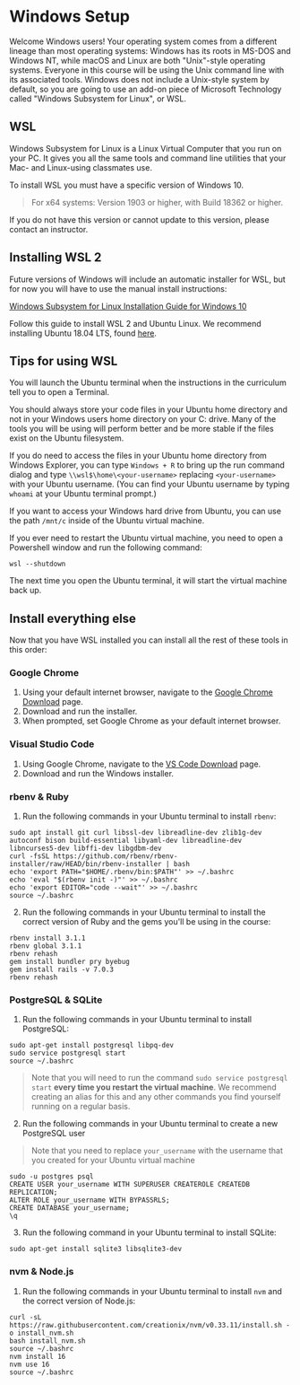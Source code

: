 # Windows Setup

Welcome Windows users! Your operating system comes from a different lineage than
most operating systems: Windows has its roots in MS-DOS and Windows NT, while
macOS and Linux are both "Unix"-style operating systems. Everyone in this course
will be using the Unix command line with its associated tools. Windows does not
include a Unix-style system by default, so you are going to use an add-on piece
of Microsoft Technology called "Windows Subsystem for Linux", or WSL.

## WSL

Windows Subsystem for Linux is a Linux Virtual Computer that you run on your
PC. It gives you all the same tools and command line utilities that your
Mac- and Linux-using classmates use.

To install WSL you must have a specific version of Windows 10.

> For x64 systems: Version 1903 or higher, with Build 18362 or higher.

If you do not have this version or cannot update to this version, please
contact an instructor.

## Installing WSL 2

Future versions of Windows will include an automatic installer for WSL, but
for now you will have to use the manual install instructions:

[Windows Subsystem for Linux Installation Guide for Windows 10](https://docs.microsoft.com/en-us/windows/wsl/install-win10#manual-installation-steps)

Follow this guide to install WSL 2 and Ubuntu Linux. We recommend installing
Ubuntu 18.04 LTS, found
[here](https://www.microsoft.com/store/apps/9N9TNGVNDL3Q).

## Tips for using WSL

You will launch the Ubuntu terminal when the instructions in the curriculum tell
you to open a Terminal.

You should always store your code files in your Ubuntu home directory and not in
your Windows users home directory on your C: drive. Many of the tools you will
be using will perform better and be more stable if the files exist on the Ubuntu
filesystem.

If you do need to access the files in your Ubuntu home directory from Windows
Explorer, you can type `Windows + R` to bring up the run command dialog and type
`\\wsl$\home\<your-username>` replacing `<your-username>` with your Ubuntu
username. (You can find your Ubuntu username by typing `whoami` at your Ubuntu
terminal prompt.)

If you want to access your Windows hard drive from Ubuntu, you can use the path
`/mnt/c` inside of the Ubuntu virtual machine.

If you ever need to restart the Ubuntu virtual machine, you need to open a
Powershell window and run the following command:

```shell
wsl --shutdown
```

The next time you open the Ubuntu terminal, it will start the virtual machine
back up.

## Install everything else

Now that you have WSL installed you can install all the rest of these tools in
this order:

### Google Chrome

1. Using your default internet browser, navigate to the [Google Chrome Download]
   page.
2. Download and run the installer.
3. When prompted, set Google Chrome as your default internet browser.

[Google Chrome Download]:https://www.google.com/chrome/

### Visual Studio Code

1. Using Google Chrome, navigate to the [VS Code Download] page.
2. Download and run the Windows installer.

[VS Code Download]:https://code.visualstudio.com/Download

### rbenv & Ruby

1. Run the following commands in your Ubuntu terminal to install `rbenv`:

```shell
sudo apt install git curl libssl-dev libreadline-dev zlib1g-dev autoconf bison build-essential libyaml-dev libreadline-dev libncurses5-dev libffi-dev libgdbm-dev
curl -fsSL https://github.com/rbenv/rbenv-installer/raw/HEAD/bin/rbenv-installer | bash
echo 'export PATH="$HOME/.rbenv/bin:$PATH"' >> ~/.bashrc
echo 'eval "$(rbenv init -)"' >> ~/.bashrc
echo 'export EDITOR="code --wait"' >> ~/.bashrc
source ~/.bashrc
```

2. Run the following commands in your Ubuntu terminal to install the correct
   version of Ruby and the gems you'll be using in the course:

```shell
rbenv install 3.1.1
rbenv global 3.1.1
rbenv rehash
gem install bundler pry byebug
gem install rails -v 7.0.3
rbenv rehash
```

### PostgreSQL & SQLite

1. Run the following commands in your Ubuntu terminal to install PostgreSQL:

```shell
sudo apt-get install postgresql libpq-dev
sudo service postgresql start
source ~/.bashrc
```

> Note that you will need to run the command `sudo service postgresql start`
> **every time you restart the virtual machine**. We recommend creating an alias
> for this and any other commands you find yourself running on a regular basis.

2. Run the following commands in your Ubuntu terminal to create a new PostgreSQL
   user

> Note that you need to replace `your_username` with the username that you
> created for your Ubuntu virtual machine

```shell
sudo -u postgres psql
CREATE USER your_username WITH SUPERUSER CREATEROLE CREATEDB REPLICATION;
ALTER ROLE your_username WITH BYPASSRLS;
CREATE DATABASE your_username;
\q
```

3. Run the following command in your Ubuntu terminal to install SQLite:

```shell
sudo apt-get install sqlite3 libsqlite3-dev
```

### nvm & Node.js

1. Run the following commands in your Ubuntu terminal to install `nvm` and the
   correct version of Node.js:

```shell
curl -sL https://raw.githubusercontent.com/creationix/nvm/v0.33.11/install.sh -o install_nvm.sh
bash install_nvm.sh
source ~/.bashrc
nvm install 16
nvm use 16
source ~/.bashrc
```
